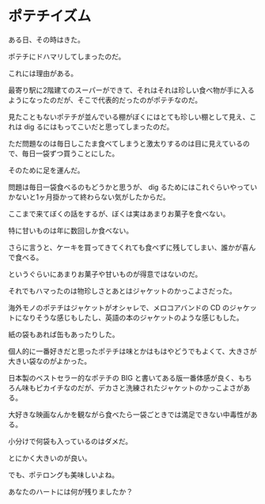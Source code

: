 # ポテチイズム

ある日、その時はきた。

ポテチにドハマリしてしまったのだ。

これには理由がある。

最寄り駅に2階建てのスーパーができて、それはそれは珍しい食べ物が手に入るようになったのだが、そこで代表的だったのがポテチなのだ。

見たこともないポテチが並んでいる棚がぼくにはとても珍しい棚として見え、これは dig るにはもってこいだと思ってしまったのだ。

ただ問題なのは毎日しこたま食べてしまうと激太りするのは目に見えているので、毎日一袋ずつ買うことにした。

そのために足を運んだ。

問題は毎日一袋食べるのもどうかと思うが、 dig るためにはこれぐらいやっていかないと1ヶ月掛かって終わらない気がしたからだ。

ここまで来てぼくの話をするが、ぼくは実はあまりお菓子を食べない。

特に甘いものは年に数回しか食べない。

さらに言うと、ケーキを買ってきてくれても食べずに残してしまい、誰かが喜んで食べる。

というぐらいにあまりお菓子や甘いものが得意ではないのだ。

それでもハマったのは物珍しさとあとはジャケットのかっこよさだった。

海外モノのポテチはジャケットがオシャレで、メロコアバンドの CD のジャケットになりそうな感じもしたし、英語の本のジャケットのような感じもした。

紙の袋もあれば缶もあったりした。

個人的に一番好きだと思ったポテチは味とかはもはやどうでもよくて、大きさが大きい袋なのがよかった。

日本製のベストセラー的なポテチの BIG と書いてある版一番体感が良く、もちろん味もピカイチなのだが、デカさと洗練されたジャケットのかっこよさがある。

大好きな映画なんかを観ながら食べたら一袋ごときでは満足できない中毒性がある。

小分けで何袋も入っているのはダメだ。

とにかく大きいのが良い。

でも、ポテロングも美味しいよね。

あなたのハートには何が残りましたか？
